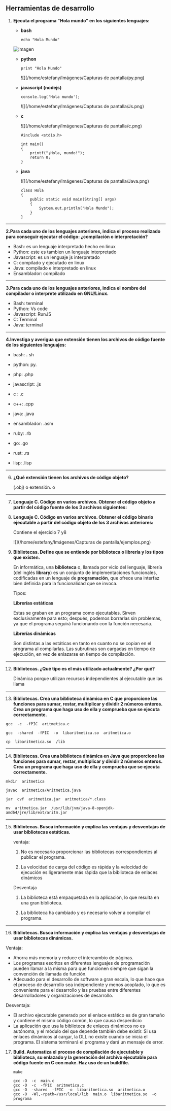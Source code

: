 ## Herramientas de desarrollo

1. **Ejecuta el programa "Hola mundo" en los siguientes lenguajes:**
   
   - **bash**
   
     ```
     echo "Hola Mundo"
     ```
   
    ![imagen](https://github.com/estefany89/Primera-clase-de-Daw1.Entorno-de-desarrollo/blob/2d01fbc155c1a2715524fa3e580d1f720f226ed9/imagenes/bash.png)
   
   - **python**
   
     ```
     print "Hola Mundo"
     ```
   
     ![](/home/estefany/Imágenes/Capturas de pantalla/py.png)
   
   - **javascript (nodejs)**
   
     ```
     console.log('Hola mundo');
     ```
   
     ![](/home/estefany/Imágenes/Capturas de pantalla/Js.png)
   
   - **c**
   
     ![](/home/estefany/Imágenes/Capturas de pantalla/c.png)
   
     ```
     #include <stdio.h>
     
     int main()
     {
         printf("¡Hola, mundo!");
         return 0;
     }
     ```
   
   - **java**
   
     ![](/home/estefany/Imágenes/Capturas de pantalla/Java.png)
   
     ```
     class Hola
     {
         public static void main(String[] args)
         {
             System.out.println("Hola Mundo");
         }
     }
     ```
   
     

------

**2.Para cada uno de los lenguajes anteriores, indica el proceso  realizado para conseguir ejecutar el código: ¿compilación o  interpretación?**

- Bash: es un lenguaje interpretado hecho en linux
- Python: este es tambien un lenguaje interpretado
- Javascript: es un lenguaje js interpretado
- C: compilado y ejecutado en linux
- Java: compilado e interpretado en linux
- Ensamblador: compilado

------

**3.Para cada uno de los lenguajes anteriores, indica el nombre del compilador o interprete utilizado en GNU/Linux.**

- Bash: terminal
- Python: Vs code
- Javascript: RunJS
- C: Terminal
- Java: terminal



------

**4.Investiga y averigua que extensión tienen los archivos de código fuente de los siguientes lenguajes:**

- bash:  **.** sh 

- python:  py.

- php:  .php

- javascript:  .js

- c :  .c

- c++:   .cpp

- java:  .java

- ensamblador:  .asm

- ruby:   .rb

- go:  .go

- rust:  .rs

- lisp:  .lisp


------

6. **¿Qué extensión tienen los archivos de código objeto?**

   (.obj) o extensión. o

------

7. **Lenguaje C. Código en varios archivos. Obtener el código objeto a partir del código fuente de los 3 archivos siguientes:**

8. **Lenguaje C. Código en varios archivos. Obtener el código binario  ejecutable a partir del código objeto de los 3 archivos anteriores:**

   Contiene el ejercicio  7 y8

   ![](/home/estefany/Imágenes/Capturas de pantalla/ejemplos.png)

11. **Bibliotecas. Define que se entiende por biblioteca o librería y los tipos que existen.**

    En informática, una **biblioteca** o, llamada por vicio del lenguaje, librería (del inglés **library**) es un conjunto de implementaciones funcionales, codificadas en un lenguaje de **programación**, que ofrece una interfaz bien definida para la funcionalidad que se invoca.

    Tipos:

    **Librerías estáticas** 

    Estas se graban en un programa como ejecutables. Sirven exclusivamente para  esto; después, podemos borrarlas sin problemas, ya que el programa  seguirá funcionando con la función necesaria.  

    **Librerías dinámicas** 

    Son distintas a las estáticas en tanto en cuanto no se copian en el  programa al compilarlas. Las subrutinas son cargadas en tiempo de  ejecución, en vez de enlazarse en tiempo de compilación.  

------

12. **Bibliotecas. ¿Qué tipo es el más utilizado actualmente? ¿Por qué?**

    Dinámica porque utilizan recursos independientes al ejecutable que las llama

    

------

13. **Bibliotecas. Crea una biblioteca dinámica en C que proporcione  las funciones para sumar, restar, multiplicar y dividir 2 números  enteros. Crea un programa que haga uso de ella y comprueba que se ejecuta  correctamente.**

```
gcc  -c  -fPIC  aritmetica.c

gcc  -shared  -fPIC  -o  libaritmetica.so  aritmetica.o

cp  libaritmetica.so  /lib
```

------

14. **Bibliotecas. Crea una biblioteca dinámica en Java que proporcione las funciones para sumar, restar, multiplicar y dividir 2 números  enteros. Crea un programa que haga uso de ella y comprueba que se ejecuta  correctamente.**

```
mkdir  aritmetica

javac  aritmetica/Aritmetica.java

jar  cvf  aritmetica.jar  aritmetica/*.class

mv  aritmetica.jar  /usr/lib/jvm/java-8-openjdk-amd64/jre/lib/ext/aritm.jar
```

------

15. **Bibliotecas. Busca información y explica las ventajas y desventajas de usar bibliotecas estáticas.**

    ventaja:

    1. No es necesario proporcionar las bibliotecas correspondientes al publicar el programa.

    2. La velocidad de carga del código es rápida y la velocidad de ejecución  es ligeramente más rápida que la biblioteca de enlaces dinámicos

    Desventaja

    1. La biblioteca está empaquetada en la aplicación, lo que resulta en una gran biblioteca.

    2. La biblioteca ha cambiado y es necesario volver a compilar el programa.

------

16. **Bibliotecas. Busca información y explica las ventajas y desventajas de usar bibliotecas dinámicas.**

Ventaja:

- Ahorra más memoria y reduce el intercambio de páginas.
- Los programas escritos en diferentes lenguajes de programación pueden  llamar a la misma para que funcionen siempre que sigan la convención de  llamada de función.
-  Adecuado para el desarrollo de software a gran escala, lo que hace que  el proceso de desarrollo sea independiente y menos acoplado, lo que es  conveniente para el desarrollo y las pruebas entre diferentes  desarrolladores y organizaciones de desarrollo.



Desventaja:

- El archivo ejecutable generado por el enlace estático es de gran tamaño y contiene el mismo código común, lo que causa desperdicio
- La aplicación que usa la biblioteca de enlaces dinámicos no es autónoma, y el módulo del que depende también debe existir. Si usa enlaces  dinámicos al cargar, la DLL no existe cuando se inicia el programa. El  sistema terminará el programa y dará un mensaje de error. 



17. **Build. Automatiza el proceso de compilación de ejecutable y  biblioteca, su enlazado y la generación del archivo ejecutable para  código fuente en C con make. Haz uso de un buildfile.**    

    ```
    make
    
    gcc -O  -c  main.c
    gcc -O  -c  -fPIC  aritmetica.c
    gcc -O  -shared  -fPIC  -o  libaritmetica.so  aritmetica.o
    gcc -O  -Wl,-rpath=/usr/local/lib  main.o  libaritmetica.so  -o  programa
    ```



------



